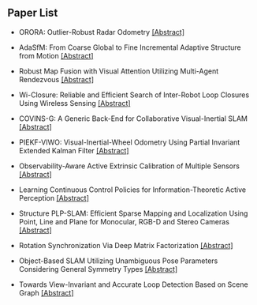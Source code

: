 ## Paper List

- ORORA: Outlier-Robust Radar Odometry
[[Abstract]](https://events.infovaya.com/presentation?id=91076)

- AdaSfM: From Coarse Global to Fine Incremental Adaptive Structure from Motion
[[Abstract]](https://events.infovaya.com/presentation?id=91079)

- Robust Map Fusion with Visual Attention Utilizing Multi-Agent Rendezvous
[[Abstract]](https://events.infovaya.com/presentation?id=91082)

- Wi-Closure: Reliable and Efficient Search of Inter-Robot Loop Closures Using Wireless Sensing
[[Abstract]](https://events.infovaya.com/presentation?id=91085)

- COVINS-G: A Generic Back-End for Collaborative Visual-Inertial SLAM
[[Abstract]](https://events.infovaya.com/presentation?id=91088)

- PIEKF-VIWO: Visual-Inertial-Wheel Odometry Using Partial Invariant Extended Kalman Filter
[[Abstract]](https://events.infovaya.com/presentation?id=91091)

- Observability-Aware Active Extrinsic Calibration of Multiple Sensors
[[Abstract]](https://events.infovaya.com/presentation?id=91094)

- Learning Continuous Control Policies for Information-Theoretic Active Perception
[[Abstract]](https://events.infovaya.com/presentation?id=91097)

- Structure PLP-SLAM: Efficient Sparse Mapping and Localization Using Point, Line and Plane for Monocular, RGB-D and Stereo Cameras
[[Abstract]](https://events.infovaya.com/presentation?id=91100)

- Rotation Synchronization Via Deep Matrix Factorization
[[Abstract]](https://events.infovaya.com/presentation?id=91103)

- Object-Based SLAM Utilizing Unambiguous Pose Parameters Considering General Symmetry Types
[[Abstract]](https://events.infovaya.com/presentation?id=91106)

- Towards View-Invariant and Accurate Loop Detection Based on Scene Graph
[[Abstract]](https://events.infovaya.com/presentation?id=91109)

